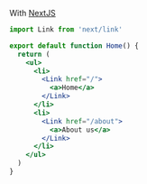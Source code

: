 With <a href="https://nextjs.org/docs/api-reference/next/link">NextJS</a>

```jsx
import Link from 'next/link'

export default function Home() {
  return (
    <ul>
      <li>
        <Link href="/">
          <a>Home</a>
        </Link>
      </li>
      <li>
        <Link href="/about">
          <a>About us</a>
        </Link>
      </li>
    </ul>
  )
}
```
